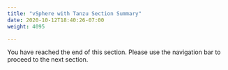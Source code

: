 ```yaml
---
title: "vSphere with Tanzu Section Summary"
date: 2020-10-12T18:40:26-07:00
weight: 4095

---
```

You have reached the end of this section. Please use the navigation bar to proceed to the next section.